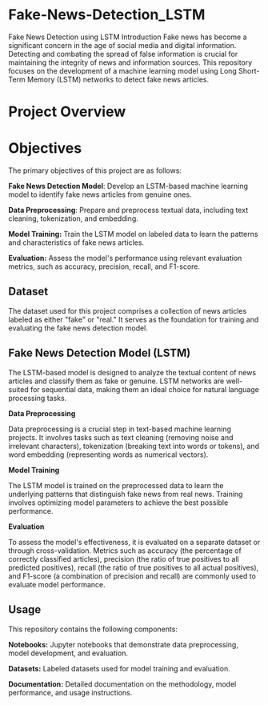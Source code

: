 # Fake-News-Detection_LSTM
Fake News Detection using LSTM
Introduction
Fake news has become a significant concern in the age of social media and digital information. Detecting and combating the spread of false information is crucial for maintaining the integrity of news and information sources. This repository focuses on the development of a machine learning model using Long Short-Term Memory (LSTM) networks to detect fake news articles.

# Project Overview

# Objectives

The primary objectives of this project are as follows:

**Fake News Detection Model**: Develop an LSTM-based machine learning model to identify fake news articles from genuine ones.

**Data Preprocessing**: Prepare and preprocess textual data, including text cleaning, tokenization, and embedding.

**Model Training:** Train the LSTM model on labeled data to learn the patterns and characteristics of fake news articles.

**Evaluation:** Assess the model's performance using relevant evaluation metrics, such as accuracy, precision, recall, and F1-score.

## Dataset

The dataset used for this project comprises a collection of news articles labeled as either "fake" or "real." It serves as the foundation for training and evaluating the fake news detection model.

## Fake News Detection Model (LSTM)

The LSTM-based model is designed to analyze the textual content of news articles and classify them as fake or genuine. LSTM networks are well-suited for sequential data, making them an ideal choice for natural language processing tasks.

**Data Preprocessing**

Data preprocessing is a crucial step in text-based machine learning projects. It involves tasks such as text cleaning (removing noise and irrelevant characters), tokenization (breaking text into words or tokens), and word embedding (representing words as numerical vectors).

**Model Training**

The LSTM model is trained on the preprocessed data to learn the underlying patterns that distinguish fake news from real news. Training involves optimizing model parameters to achieve the best possible performance.

**Evaluation**

To assess the model's effectiveness, it is evaluated on a separate dataset or through cross-validation. Metrics such as accuracy (the percentage of correctly classified articles), precision (the ratio of true positives to all predicted positives), recall (the ratio of true positives to all actual positives), and F1-score (a combination of precision and recall) are commonly used to evaluate model performance.

## Usage

This repository contains the following components:

**Notebooks:** Jupyter notebooks that demonstrate data preprocessing, model development, and evaluation.

**Datasets:** Labeled datasets used for model training and evaluation.

**Documentation:** Detailed documentation on the methodology, model performance, and usage instructions.
